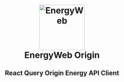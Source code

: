 <h1 align="center">
  <br>
  <a href="https://www.energyweb.org/"><img src="https://www.energyweb.org/wp-content/uploads/2019/04/logo-brand.png" alt="EnergyWeb" width="150"></a>
  <br>
    EnergyWeb Origin
  <br>
  <h2 align="center">React Query Origin Energy API Client</h2>
  <br>
</h1>
